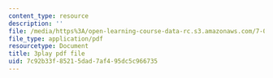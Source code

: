 ```yaml
---
content_type: resource
description: ''
file: /media/https%3A/open-learning-course-data-rc.s3.amazonaws.com/7-014-introductory-biology-spring-2005/7c92b33f85215dad7af495dc5c966735_Yr-cZg9eqp4.pdf
file_type: application/pdf
resourcetype: Document
title: 3play pdf file
uid: 7c92b33f-8521-5dad-7af4-95dc5c966735
---
```


